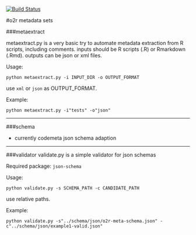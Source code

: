 [![Build Status](https://travis-ci.org/o2r-project/o2r-meta.svg?branch=master)](https://travis-ci.org/o2r-project/o2r-meta)

#o2r metadata sets

###metaextract

metaextract.py is a very basic try to automate metadata extraction from R scripts, including comments. inputs should be R scripts (.R) or Rmarkdown (.Rmd). outputs can be json or xml files.

Usage:

    python metaextract.py -i INPUT_DIR -o OUTPUT_FORMAT

use ```xml``` or ```json``` as OUTPUT_FORMAT.

Example:

    python metaextract.py -i"tests" -o"json"

---

###schema

+ currently codemeta json schema adaption

---

###validator
validate.py is a simple validator for json schemas

Required package: ```json-schema```

Usage:

    python validate.py -s SCHEMA_PATH -c CANDIDATE_PATH

use relative paths.

Example:

    python validate.py -s"../schema/json/o2r-meta-schema.json" -c"../schema/json/example1-valid.json"